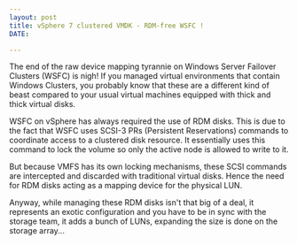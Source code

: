 ```yaml
---
layout: post
title: vSphere 7 clustered VMDK - RDM-free WSFC !
DATE: 

---
```

The end of the raw device mapping tyrannie on Windows Server Failover Clusters (WSFC) is nigh! If you managed virtual environments that contain Windows Clusters, you probably know that these are a different kind of beast compared to your usual virtual machines equipped with thick and thick virtual disks.

WSFC on vSphere has always required the use of RDM disks. This is due to the fact that WSFC uses SCSI-3 PRs (Persistent Reservations) commands to coordinate access to a clustered disk resource. It essentially uses this command to lock the volume so only the active node is allowed to write to it.

But because VMFS has its own locking mechanisms, these SCSI commands are intercepted and discarded with traditional virtual disks. Hence the need for RDM disks acting as a mapping device for the physical LUN.

Anyway, while managing these RDM disks isn't that big of a deal, it represents an exotic configuration and you have to be in sync with the storage team, it adds a bunch of LUNs, expanding the size is done on the storage array... 